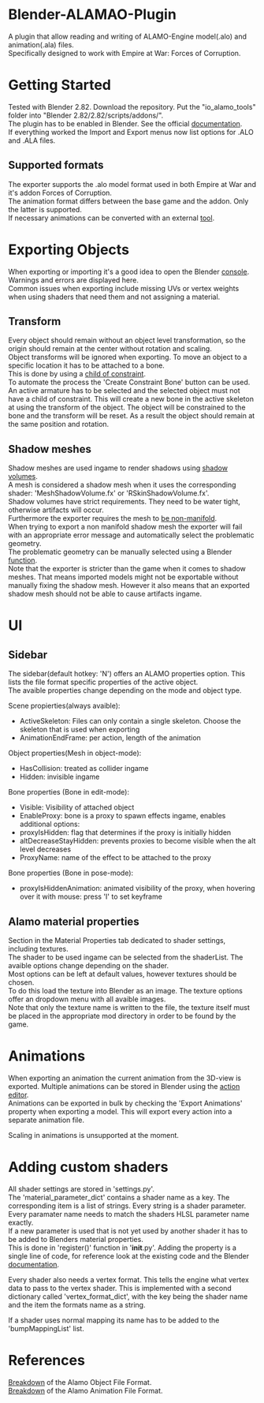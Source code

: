 # Blender-ALAMAO-Plugin

A plugin that allow reading and writing of ALAMO-Engine model(.alo) and animation(.ala) files.  
Specifically designed to work with Empire at War: Forces of Corruption.

# Getting Started 

Tested with Blender 2.82. Download the repository. Put the "io_alamo_tools" folder into "Blender 2.82/2.82/scripts/addons/".  
The plugin has to be enabled in Blender. See the official [documentation](https://docs.blender.org/manual/en/latest/editors/preferences/addons.html).  
If everything worked the Import and Export menus now list options for .ALO and .ALA files.  

## Supported formats 

The exporter supports the .alo model format used in both Empire at War and it's addon Forces of Corruption.  
The animation format differs between the base game and the addon. Only the latter is supported.  
If necessary animations can be converted with an external [tool](https://modtools.petrolution.net/tools/AnimationConverter).

# Exporting Objects 

When exporting or importing it's a good idea to open the Blender [console](https://docs.blender.org/manual/en/latest/advanced/command_line/introduction.html). 
Warnings and errors are displayed here.   
Common issues when exporting include missing UVs or vertex weights when using shaders that need them and not assigning a material.  

## Transform

Every object should remain without an object level transformation, so the origin should remain at the center without rotation
and scaling.  
Object transforms will be ignored when exporting. To move an object to a specific location it has to be attached to a bone.  
This is done by using a [child of constraint](https://docs.blender.org/manual/en/latest/animation/constraints/relationship/child_of.html).  
To automate the process the 'Create Constraint Bone' button can be used. An active armature has to be selected and the selected 
object must not have a child of constraint. This will create a new bone in the active skeleton at using the transform of the object. The object will be constrained to the bone and the transform will be reset. As a result the object should remain at the same position and rotation. 

## Shadow meshes

Shadow meshes are used ingame to render shadows using [shadow volumes](https://en.wikipedia.org/wiki/Shadow_volume).  
A mesh is considered a shadow mesh when it uses the corresponding shader: 'MeshShadowVolume.fx' or 'RSkinShadowVolume.fx'.  
Shadow volumes have strict requirements. They need to be water tight, otherwise artifacts will occur.  
Furthermore the exporter requires the mesh to 
[be non-manifold](https://docs.blender.org/manual/en/latest/glossary/index.html#term-non-manifold).  
When trying to export a non manifold shadow mesh the exporter will fail 
with an appropriate error message and automatically select the problematic geometry.  
The problematic geometry can be manually selected using a Blender 
[function](https://docs.blender.org/manual/en/latest/modeling/meshes/selecting.html#select-all-by-trait).  
Note that the exporter is stricter than the game when it comes to shadow meshes. 
That means imported models might not be exportable without manually fixing the shadow mesh. 
However it also means that an exported shadow mesh should not be able to cause artifacts ingame.  

# UI

## Sidebar

The sidebar(default hotkey: 'N') offers an ALAMO properties option. 
This lists the file format specific properties of the active object.  
The avaible properties change depending on the mode and object type.

Scene propierties(always avaible): 
 - ActiveSkeleton: Files can only contain a single skeleton. Choose the skeleton that is used when exporting
 - AnimationEndFrame: per action, length of the animation

Object properties(Mesh in object-mode): 
 - HasCollision: treated as collider ingame
 - Hidden: invisible ingame
 
Bone properties (Bone in edit-mode): 
 - Visible: Visibility of attached object
 - EnableProxy: bone is a proxy to spawn effects ingame, enables additional options: 
 - proxyIsHidden: flag that determines if the proxy is initially hidden
 - altDecreaseStayHidden: prevents proxies to become visible when the alt level decreases
 - ProxyName: name of the effect to be attached to the proxy
 
 Bone properties (Bone in pose-mode):
  - proxyIsHiddenAnimation: animated visibility of the proxy, when hovering over it with mouse: press 'I' to set keyframe 
 
 ## Alamo material properties

Section in the Material Properties tab dedicated to shader settings, including textures.  
The shader to be used ingame can be selected from the shaderList. The avaible options change depending on the shader.  
Most options can be left at default values, however textures should be chosen.  
To do this load the texture into Blender as an image. The texture options offer an dropdown menu with all avaible images.  
Note that only the texture name is written to the file, the texture itself must be placed in the appropriate 
mod directory in order to be found by the game.  

# Animations 

When exporting an animation the current animation from the 3D-view is exported. 
Multiple animations can be stored in Blender using the [action editor](https://docs.blender.org/manual/en/latest/editors/dope_sheet/action.html).  
Animations can be exported in bulk by checking the 'Export Animations' property when exporting a model. This will export every 
action into a separate animation file.  

Scaling in animations is unsupported at the moment. 

# Adding custom shaders 

All shader settings are stored in 'settings.py'.  
The 'material_parameter_dict' contains a shader name as a key. The corresponding item is a list of strings. 
Every string is a shader parameter. Every paramater name needs to match the shaders HLSL parameter name exactly.  
If a new parameter is used that is not yet used by another shader it has to be added to Blenders material properties.  
This is done in 'register()' function in '__init__.py'. Adding the property is a single line of code, for reference look at the 
existing code and the Blender [documentation](https://docs.blender.org/api/current/bpy.props.html). 

Every shader also needs a vertex format. This tells the engine what vertex data to pass to the vertex shader. 
This is implemented with a second dictionary called 'vertex_format_dict', with the key being the shader name and the item the formats name as a string.  

If a shader uses normal mapping its name has to be added to the 'bumpMappingList' list.  

# References 

[Breakdown](https://modtools.petrolution.net/docs/AlaFileFormat) of the Alamo Object File Format.  
[Breakdown](https://modtools.petrolution.net/docs/AloFileFormat) of the Alamo Animation File Format.
